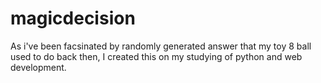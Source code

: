 # magicdecision
As i've been facsinated by randomly generated answer that my toy 8 ball used to do back then, I created this on my studying of python and web development.
